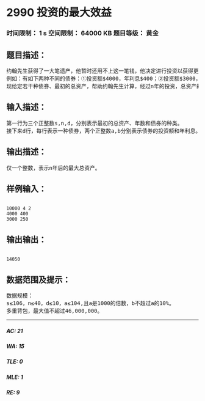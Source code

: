# 2990 投资的最大效益   
### 时间限制： 1 s     空间限制： 64000 KB     题目等级： 黄金  
## 题目描述：  

<pre>
约翰先生获得了一大笔遗产，他暂时还用不上这一笔钱，他决定进行投资以获得更大的效益。银行工作人员向他提供了多种债券，每一种债券都能在固定的投资后，提供稳定的年利息。当然，每一种债券的投资额是不同的，一般来说，投资越大，收益也越大，而且，每一年还可以根据资金总额的增加，更换收益更大的债券。
例如：有如下两种不同的债券：①投资额$4000，年利息$400；②投资额$3000，年利息$250。初始时，有$10000的总资产，可以投资两份债券①债券，一年获得$800的利息；而投资一份债券①和两份债券②，一年可获得$900的利息，两年后，可获得$1800的利息；而所有的资产达到$11800，然后将卖掉一份债券②，换购债券①，年利息可达到$1050；第三年后，总资产达到$12850，可以购买三份债券①，年利息可达到$1200，第四年后，总资产可达到$14050。
现给定若干种债券、最初的总资产，帮助约翰先生计算，经过n年的投资，总资产的最大值。
</pre>
  
  
## 输入描述：  

<pre>
第一行为三个正整数s,n,d，分别表示最初的总资产、年数和债券的种类。
接下来d行，每行表示一种债券，两个正整数a,b分别表示债券的投资额和年利息。
</pre>
  
  
## 输出描述：  

<pre>
仅一个整数，表示n年后的最大总资产。
</pre>
  
  
## 样例输入：  

<pre><code>
10000 4 2
4000 400
3000 250
</code></pre>
  
  
## 输出输出：  

<pre><code>
14050
</code></pre>
  
  
## 数据范围及提示：  

<pre>
数据规模：
s≤106，n≤40，d≤10，a≤104,且a是1000的倍数，b不超过a的10%。
多重背包，最大值不超过46,000,000。
</pre>
  
  
***  

##### AC: 21  
##### WA: 15  
##### TLE: 0  
##### MLE: 1  
##### RE: 9  
